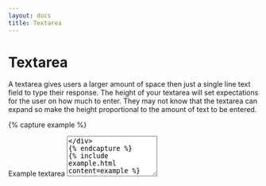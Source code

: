 ```yaml
---
layout: docs
title: Textarea
---
```


# Textarea

A textarea gives users a larger amount of space then just a single line text field to type their response.
The height of your textarea will set expectations for the user on how much to enter. They may not know that the textarea can expand so make the height proportional to the amount of text to be entered.

{% capture example %}
<div class="fieldset">
  <label for="exampleTextarea">Example textarea</label>
  <textarea id="exampleTextarea" rows="5" />
</div>
{% endcapture %}
{% include example.html content=example %}

{% capture snippet %}
<div class="fieldset">
  <label for="exampleTextarea">Example textarea</label>
  <textarea id="exampleTextarea" rows="5" />
</div>
{% endcapture %}
{% include snippet.html content=snippet %}
